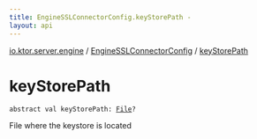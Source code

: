 ```yaml
---
title: EngineSSLConnectorConfig.keyStorePath - 
layout: api
---
```


<div class='api-docs-breadcrumbs'><a href="../index.html">io.ktor.server.engine</a> / <a href="index.html">EngineSSLConnectorConfig</a> / <a href="./key-store-path.html">keyStorePath</a></div>

# keyStorePath

<div class="signature"><code><span class="keyword">abstract</span> <span class="keyword">val </span><span class="identifier">keyStorePath</span><span class="symbol">: </span><a href="http://docs.oracle.com/javase/6/docs/api/java/io/File.html"><span class="identifier">File</span></a><span class="symbol">?</span></code></div>

File where the keystore is located

